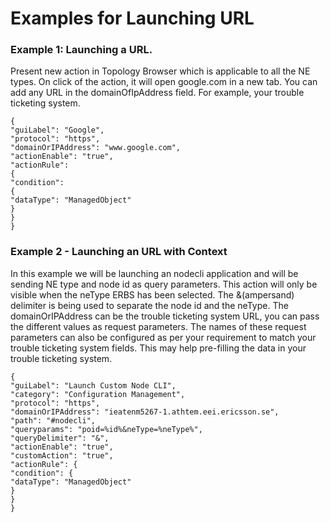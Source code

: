 # Examples for Launching URL #

### Example 1: Launching a URL. ###

Present new action in Topology Browser which is applicable to all the NE types. On click of the action, it will open google.com in a new tab. You can add any URL in the domainOfIpAddress field. For example, your trouble ticketing system.

```
{
"guiLabel": "Google",
"protocol": "https",
"domainOrIPAddress": "www.google.com",
"actionEnable": "true",
"actionRule":
{
"condition":
{
"dataType": "ManagedObject"
}
}
}
```
### Example 2 - Launching an URL with Context ###

In this example we will be launching an nodecli application and will be sending NE type and node id as query parameters. This action will only be visible when the neType ERBS has been selected. The &(ampersand) delimiter is being used to separate the node id and the neType. The domainOrIPAddress can be the trouble ticketing system URL, you can pass the different values as request parameters. The names of these request parameters can also be configured as per your requirement to match your trouble ticketing system fields. This may help pre-filling the data in your trouble ticketing system. 

```
{
"guiLabel": "Launch Custom Node CLI",
"category": "Configuration Management",
"protocol": "https",
"domainOrIPAddress": "ieatenm5267-1.athtem.eei.ericsson.se",
"path": "#nodecli",
"queryparams": "poid=%id%&neType=%neType%",
"queryDelimiter": "&",
"actionEnable": "true",
"customAction": "true",
"actionRule": {
"condition": {
"dataType": "ManagedObject"
}
}
}
```